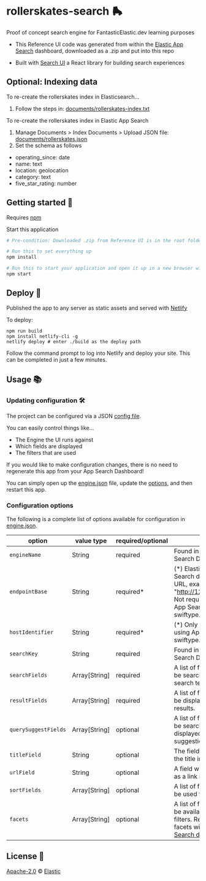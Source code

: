 # rollerskates-search 🛼

Proof of concept search engine for FantasticElastic.dev learning purposes

- This Reference UI code was generated from within the [Elastic App Search](https://www.elastic.co/products/app-search) dashboard, downloaded as a .zip and put into this repo

- Built with [Search UI](https://github.com/elastic/search-ui) a React library for building search experiences

## Optional: Indexing data

To re-create the rollerskates index in Elasticsearch...

1. Follow the steps in: [documents/rollerskates-index.txt](documents/rollerskates-index.txt)

To re-create the rollerskates index in Elastic App Search

1. Manage Documents > Index Documents > Upload JSON file: [documents/rollerskates.json](documents/rollerskates.json)
2. Set the schema as follows

- operating_since: date
- name: text
- location: geolocation
- category: text
- five_star_rating: number

## Getting started 🐣

Requires [npm](https://www.npmjs.com/)

Start this application

```bash
# Pre-condition: Downloaded .zip from Reference UI is in the root folder of repo

# Run this to set everything up
npm install

# Run this to start your application and open it up in a new browser window
npm start
```

## Deploy 🚀

Published the app to any server as static assets and served with [Netlify](https://www.netlify.com/)

To deploy:

```
npm run build
npm install netlify-cli -g
netlify deploy # enter ./build as the deploy path
```

Follow the command prompt to log into Netlify and deploy your site. This can be completed in just a few minutes.

## Usage 📚

### Updating configuration 🛠

The project can be configured via a JSON [config file](src/config/engine.json).

You can easily control things like...

- The Engine the UI runs against
- Which fields are displayed
- The filters that are used

If you would like to make configuration changes, there is no need to regenerate
this app from your App Search Dashboard!

You can simply open up the
[engine.json](src/config/engine.json) file, update the [options](#config),
and then restart this app.

### Configuration options <a id="config"></a>

The following is a complete list of options available for configuration in [engine.json](src/config/engine.json).

| option               | value type    | required/optional | source                                                                                                                                                                                          |
| -------------------- | ------------- | ----------------- | ----------------------------------------------------------------------------------------------------------------------------------------------------------------------------------------------- |
| `engineName`         | String        | required          | Found in your App Search Dashboard.                                                                                                                                                             |
| `endpointBase`       | String        | required\*        | (\*) Elastic Enterprise Search deployment URL, example: "http://127.0.0.1:3002". Not required if using App Search on swiftype.com.                                                              |
| `hostIdentifier`     | String        | required\*        | (\*) Only required if using App Search on swiftype.com.                                                                                                                                         |
| `searchKey`          | String        | required          | Found in your App Search Dashboard.                                                                                                                                                             |
| `searchFields`       | Array[String] | required          | A list of fields that will be searched with your search term.                                                                                                                                   |
| `resultFields`       | Array[String] | required          | A list of fields that will be displayed within your results.                                                                                                                                    |
| `querySuggestFields` | Array[String] | optional          | A list of fields that will be searched and displayed as query suggestions.                                                                                                                      |
| `titleField`         | String        | optional          | The field to display as the title in results.                                                                                                                                                   |
| `urlField`           | String        | optional          | A field with a url to use as a link in results.                                                                                                                                                 |
| `sortFields`         | Array[String] | optional          | A list of fields that will be used for sort options.                                                                                                                                            |
| `facets`             | Array[String] | optional          | A list of fields that will be available as "facet" filters. Read more about facets within the [App Search documentation](https://www.elastic.co/guide/en/app-search/current/facets-guide.html). |

## License 📗

[Apache-2.0](https://github.com/elastic/app-search-reference-ui-react/blob/master/LICENSE.md) © [Elastic](https://github.com/elastic)
